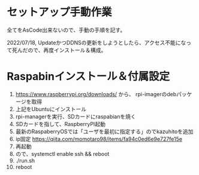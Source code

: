セットアップ手動作業
===

全てをAsCode出来ないので、手動の手順を記す。

2022/07/18, UpdateかつDDNSの更新をしようとしたら、アクセス不能になって死んだので、再度インストール＆構成。

# Raspabinインストール＆付属設定

1. https://www.raspberrypi.org/downloads/ から、 rpi-imagerのdebパッケージを取得
0. 上記をUbuntuにインストール
0. rpi-managerを実行、SDカードにraspabianを焼く
0. SDカードを指して、RaspberryPI起動
0. 最新のRaspaberryOSでは「ユーザを最初に指定する」のでkazuhitoを追加
0. ip固定 https://qiita.com/momotaro98/items/fa94c0ed6e9e727fe15e
0. 再起動
0. ので、systemctl enable ssh && reboot
0. ./run.sh
0. reboot
